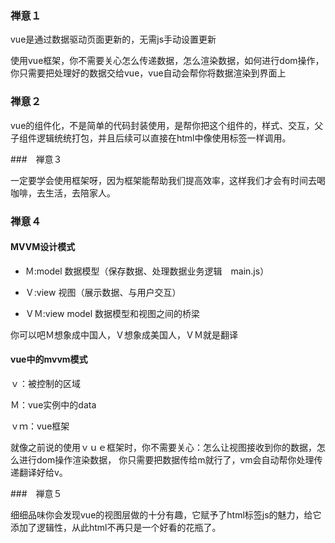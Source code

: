 
### 禅意１

vue是通过数据驱动页面更新的，无需js手动设置更新

使用vue框架，你不需要关心怎么传递数据，怎么渲染数据，如何进行dom操作，你只需要把处理好的数据交给vue，vue自动会帮你将数据渲染到界面上


### 禅意２

vue的组件化，不是简单的代码封装使用，是帮你把这个组件的，样式、交互，父子组件逻辑统统打包，并且后续可以直接在html中像使用标签一样调用。

###　禅意３

一定要学会使用框架呀，因为框架能帮助我们提高效率，这样我们才会有时间去喝咖啡，去生活，去陪家人。

### 禅意４ 

#### MVVM设计模式

- Ｍ:model 数据模型（保存数据、处理数据业务逻辑　main.js）

- Ｖ:view 视图（展示数据、与用户交互）

- ＶＭ:view model 数据模型和视图之间的桥梁

你可以吧Ｍ想象成中国人，Ｖ想象成美国人，ＶＭ就是翻译

#### vue中的mvvm模式

ｖ：被控制的区域

Ｍ：vue实例中的data

ｖｍ：vue框架

就像之前说的使用ｖｕｅ框架时，你不需要关心：怎么让视图接收到你的数据，怎么进行dom操作渲染数据，
你只需要把数据传给m就行了，vm会自动帮你处理传递翻译好给v。

###　禅意５

细细品味你会发现vue的视图层做的十分有趣，它赋予了html标签js的魅力，给它添加了逻辑性，从此html不再只是一个好看的花瓶了。
